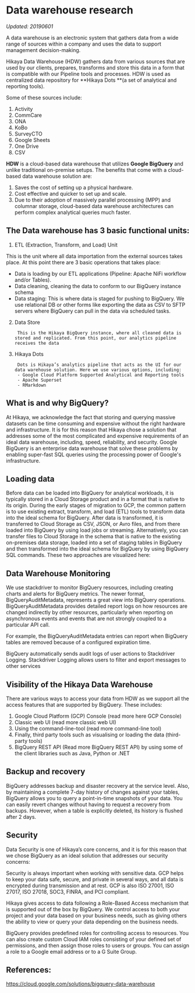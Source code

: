 # Data warehouse research

_Updated: 20190601_

A data warehouse is an electronic system that gathers data from a wide range of sources within a company and uses the data to support management decision-making.

Hikaya Data Warehouse (HDW) gathers data from various sources that are used by our clients, prepares, transforms and store this data in a form that is compatible with our Pipeline tools and processes. HDW is used as centralized data repository for **Hikaya Dots **(a set of analytical and reporting tools).

Some of these sources include:

1. Activity
2. CommCare
3. ONA
4. KoBo
5. SurveyCTO
6. Google Sheets
7. One Drive
8. CSV

**HDW** is a cloud-based data warehouse that utilizes **Google BigQuery** and unlike traditional on-premise setups. The benefits that come with a cloud-based data warehouse solution are:

1. Saves the cost of setting up a physical hardware.
2. Cost effective and quicker to set up and scale.
3. Due to their adoption of massively parallel processing (MPP) and columnar storage, cloud-based data warehouse architectures can perform complex analytical queries much faster.

## The Data warehouse has 3 basic functional units:

1. ETL (Extraction, Transform, and Load) Unit

This is the unit where all data importation from the external sources takes place. At this point there are 3 basic operations that takes place:

- Data is loading by our ETL applications (Pipeline: Apache NiFi workflow and/or Tables).
- Data cleaning, cleaning the data to conform to our BigQuery instance schema
- Data staging: This is where data is staged for pushing to BigQuery. We use relational DB or other forms like exporting the data as CSV to SFTP servers where BigQuery can pull in the data via scheduled tasks.

2. Data Store

        This is the Hikaya BigQuery instance, where all cleaned data is stored and replicated. From this point, our analytics pipeline receives the data

3. Hikaya Dots

        Dots is Hikaya’s analytics pipeline that acts as the UI for our data warehouse solution. Here we use various options, including:
        - Google Cloud Platform Supported Analytical and Reporting tools
        - Apache Superset
        - RMarkdown

## What is and why BigQuery?

At Hikaya, we acknowledge the fact that storing and querying massive datasets can be time consuming and expensive without the right hardware and infrastructure. It is for this reason that Hikaya chose a solution that addresses some of the most complicated and expensive requirements of an ideal data warehouse, including, speed, reliability, and security. Google BigQuery is an enterprise data warehouse that solve these problems by enabling super-fast SQL queries using the processing power of Google's infrastructure.

## Loading data

Before data can be loaded into BigQuery for analytical workloads, it is typically stored in a Cloud Storage product and in a format that is native to its origin. During the early stages of migration to GCP, the common pattern is to use existing extract, transform, and load (ETL) tools to transform data into the ideal schema for BigQuery. After data is transformed, it is transferred to Cloud Storage as CSV, JSON, or Avro files, and from there loaded into BigQuery by using load jobs or streaming. Alternatively, you can transfer files to Cloud Storage in the schema that is native to the existing on-premises data storage, loaded into a set of staging tables in BigQuery and then transformed into the ideal schema for BigQuery by using BigQuery SQL commands. These two approaches are visualized here:

## Data Warehouse Monitoring

We use stackdriver to monitor BigQuery resources, including creating charts and alerts for BigQuery metrics. The newer format, BigQueryAuditMetadata, represents a great view into BigQuery operations. BigQueryAuditMetadata provides detailed report logs on how resources are changed indirectly by other resources, particularly when reporting on asynchronous events and events that are not strongly coupled to a particular API call.

For example, the BigQueryAuditMetadata entries can report when BigQuery tables are removed because of a configured expiration time.

BigQuery automatically sends audit logs of user actions to Stackdriver Logging. Stackdriver Logging allows users to filter and export messages to other services

## Visibility of the Hikaya Data Warehouse

There are various ways to access your data from HDW as we support all the access features that are supported by BigQuery. These includes:

1. Google Cloud Platform (GCP) Console (read more here GCP Console)
2. Classic web UI (read more classic web UI)
3. Using the command-line-tool (read more command-line tool)
4. Finally, third party tools such as visualising or loading the data (third-party tools)
5. BigQuery REST API (Read more BigQuery REST API) by using some of the client libraries such as Java, Python or .NET

## Backup and recovery

BigQuery addresses backup and disaster recovery at the service level. Also, by maintaining a complete 7-day history of changes against your tables, BigQuery allows you to query a point-in-time snapshots of your data. You can easily revert changes without having to request a recovery from backups. However, when a table is explicitly deleted, its history is flushed after 2 days.

## Security

Data Security is one of Hikaya’s core concerns, and it is for this reason that we chose BigQuery as an ideal solution that addresses our security concerns:

Security is always important when working with sensitive data. GCP helps to keep your data safe, secure, and private in several ways, and all data is encrypted during transmission and at rest. GCP is also ISO 27001, ISO 27017, ISO 27018, SOC3, FINRA, and PCI compliant.

Hikaya gives access to data following a Role-Based Access mechanism that is supported out of the box by BigQuery. We control access to both your project and your data based on your business needs, such as giving others the ability to view or query your data depending on the business needs.

BigQuery provides predefined roles for controlling access to resources. You can also create custom Cloud IAM roles consisting of your defined set of permissions, and then assign those roles to users or groups. You can assign a role to a Google email address or to a G Suite Group.

## References:

https://cloud.google.com/solutions/bigquery-data-warehouse
